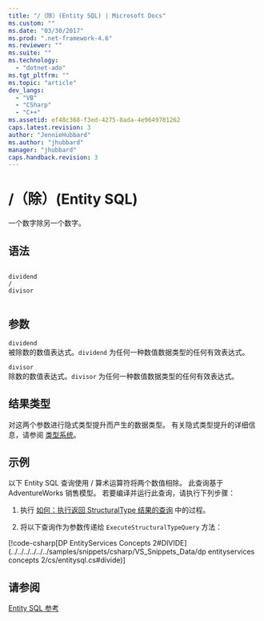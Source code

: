 ```yaml
---
title: "/（除）(Entity SQL) | Microsoft Docs"
ms.custom: ""
ms.date: "03/30/2017"
ms.prod: ".net-framework-4.6"
ms.reviewer: ""
ms.suite: ""
ms.technology: 
  - "dotnet-ado"
ms.tgt_pltfrm: ""
ms.topic: "article"
dev_langs: 
  - "VB"
  - "CSharp"
  - "C++"
ms.assetid: ef48c368-f3ed-4275-8ada-4e9649781262
caps.latest.revision: 3
author: "JennieHubbard"
ms.author: "jhubbard"
manager: "jhubbard"
caps.handback.revision: 3
---
```

# /（除）(Entity SQL)
一个数字除另一个数字。  
  
## 语法  
  
```  
  
dividend  
/  
divisor  
  
```  
  
## 参数  
 `dividend`  
 被除数的数值表达式。`dividend` 为任何一种数值数据类型的任何有效表达式。  
  
 `divisor`  
 除数的数值表达式。`divisor` 为任何一种数值数据类型的任何有效表达式。  
  
## 结果类型  
 对这两个参数进行隐式类型提升而产生的数据类型。 有关隐式类型提升的详细信息，请参阅 [类型系统](../../../../../../docs/framework/data/adonet/ef/language-reference/type-system-entity-sql.md)。  
  
## 示例  
 以下 Entity SQL 查询使用 \/ 算术运算符将两个数值相除。 此查询基于 AdventureWorks 销售模型。 若要编译并运行此查询，请执行下列步骤：  
  
1.  执行 [如何：执行返回 StructuralType 结果的查询](../../../../../../docs/framework/data/adonet/ef/how-to-execute-a-query-that-returns-structuraltype-results.md) 中的过程。  
  
2.  将以下查询作为参数传递给 `ExecuteStructuralTypeQuery` 方法：  
  
 [!code-csharp[DP EntityServices Concepts 2#DIVIDE](../../../../../../samples/snippets/csharp/VS_Snippets_Data/dp entityservices concepts 2/cs/entitysql.cs#divide)]  
  
## 请参阅  
 [Entity SQL 参考](../../../../../../docs/framework/data/adonet/ef/language-reference/entity-sql-reference.md)